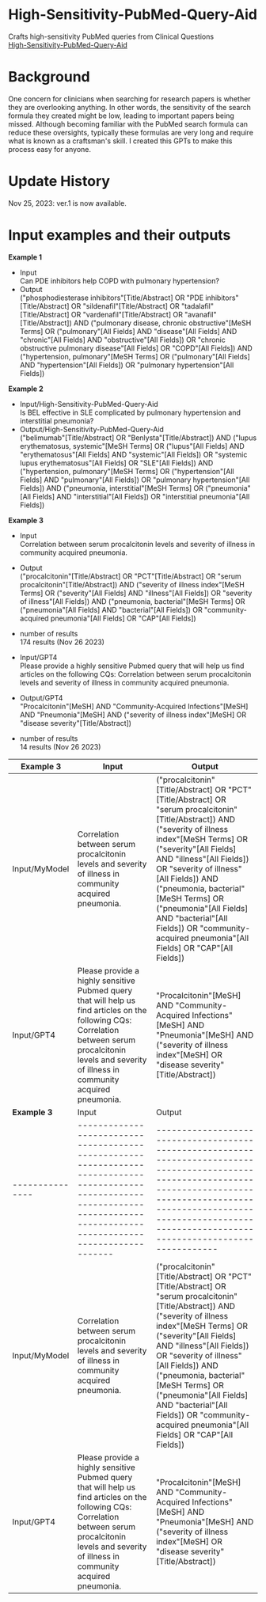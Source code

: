 # High-Sensitivity-PubMed-Query-Aid
Crafts high-sensitivity PubMed queries from Clinical Questions <br>
[High-Sensitivity-PubMed-Query-Aid](https://chat.openai.com/g/g-1ruVUSGPy-high-sensitivity-pubmed-query-aid)

# Background
One concern for clinicians when searching for research papers is whether they are overlooking anything. In other words, the sensitivity of the search formula they created might be low, leading to important papers being missed. Although becoming familiar with the PubMed search formula can reduce these oversights, typically these formulas are very long and require what is known as a craftsman's skill. I created this GPTs to make this process easy for anyone.

# Update History
Nov 25, 2023: ver.1 is now available.

# Input examples and their outputs
**Example 1** <br>
- Input  <br>
 Can PDE inhibitors help COPD with pulmonary hypertension? <br>
- Output <br>
("phosphodiesterase inhibitors"[Title/Abstract] OR "PDE inhibitors"[Title/Abstract] OR "sildenafil"[Title/Abstract] OR "tadalafil"[Title/Abstract] OR "vardenafil"[Title/Abstract] OR "avanafil"[Title/Abstract]) AND ("pulmonary disease, chronic obstructive"[MeSH Terms] OR ("pulmonary"[All Fields] AND "disease"[All Fields] AND "chronic"[All Fields] AND "obstructive"[All Fields]) OR "chronic obstructive pulmonary disease"[All Fields] OR "COPD"[All Fields]) AND ("hypertension, pulmonary"[MeSH Terms] OR ("pulmonary"[All Fields] AND "hypertension"[All Fields]) OR "pulmonary hypertension"[All Fields])

**Example 2** <br>
- Input/High-Sensitivity-PubMed-Query-Aid <br>
Is BEL effective in SLE complicated by pulmonary hypertension and interstitial pneumonia? <br>
- Output/High-Sensitivity-PubMed-Query-Aid <br>
("belimumab"[Title/Abstract] OR "Benlysta"[Title/Abstract]) AND 
("lupus erythematosus, systemic"[MeSH Terms] OR ("lupus"[All Fields] AND "erythematosus"[All Fields] AND "systemic"[All Fields]) OR "systemic lupus erythematosus"[All Fields] OR "SLE"[All Fields]) AND 
("hypertension, pulmonary"[MeSH Terms] OR ("hypertension"[All Fields] AND "pulmonary"[All Fields]) OR "pulmonary hypertension"[All Fields]) AND 
("pneumonia, interstitial"[MeSH Terms] OR ("pneumonia"[All Fields] AND "interstitial"[All Fields]) OR "interstitial pneumonia"[All Fields])



**Example 3** <br>
- Input <br>
Correlation between serum procalcitonin levels and severity of illness in community acquired pneumonia. <br>
- Output <br>
("procalcitonin"[Title/Abstract] OR "PCT"[Title/Abstract] OR "serum procalcitonin"[Title/Abstract]) AND ("severity of illness index"[MeSH Terms] OR ("severity"[All Fields] AND "illness"[All Fields]) OR "severity of illness"[All Fields]) AND ("pneumonia, bacterial"[MeSH Terms] OR ("pneumonia"[All Fields] AND "bacterial"[All Fields]) OR "community-acquired pneumonia"[All Fields] OR "CAP"[All Fields])
- number of results<br>
174 results (Nov 26 2023) <br>

- Input/GPT4 <br>
Please provide a highly sensitive Pubmed query that will help us find articles on the following CQs: Correlation between serum procalcitonin levels and severity of illness in community acquired pneumonia.
- Output/GPT4 <br>
"Procalcitonin"[MeSH] AND "Community-Acquired Infections"[MeSH] AND "Pneumonia"[MeSH] AND ("severity of illness index"[MeSH] OR "disease severity"[Title/Abstract])
- number of results<br>
14 results (Nov 26 2023) <br>

| **Example 3** | Input                                                                                                                         | Output                                                                                                                                                                                                                                                                                   |
|-------------|-------------------------------------------------------------------------------------------------------------------------------|-------------------------------------------------------------------------------------------------------------------------------------------------------------------------------------------------------------------------------------------------------------------------------------------|
| Input/MyModel | Correlation between serum procalcitonin levels and severity of illness in community acquired pneumonia.                         | ("procalcitonin"[Title/Abstract] OR "PCT"[Title/Abstract] OR "serum procalcitonin"[Title/Abstract]) AND ("severity of illness index"[MeSH Terms] OR ("severity"[All Fields] AND "illness"[All Fields]) OR "severity of illness"[All Fields]) AND ("pneumonia, bacterial"[MeSH Terms] OR ("pneumonia"[All Fields] AND "bacterial"[All Fields]) OR "community-acquired pneumonia"[All Fields] OR "CAP"[All Fields]) |
| Input/GPT4   | Please provide a highly sensitive Pubmed query that will help us find articles on the following CQs: Correlation between serum procalcitonin levels and severity of illness in community acquired pneumonia. | "Procalcitonin"[MeSH] AND "Community-Acquired Infections"[MeSH] AND "Pneumonia"[MeSH] AND ("severity of illness index"[MeSH] OR "disease severity"[Title/Abstract])                                                                                                                                                                                   |
| **Example 3** | Input                                                                                                                                                                          | Output                                                                                                                                                                                                                                         | Number of Results          |
|---------------|--------------------------------------------------------------------------------------------------------------------------------------------------------------------------------|------------------------------------------------------------------------------------------------------------------------------------------------------------------------------------------------------------------------------------------------|----------------------------|
|  Input/MyModel | Correlation between serum procalcitonin levels and severity of illness in community acquired pneumonia.                                                                           | ("procalcitonin"[Title/Abstract] OR "PCT"[Title/Abstract] OR "serum procalcitonin"[Title/Abstract]) AND ("severity of illness index"[MeSH Terms] OR ("severity"[All Fields] AND "illness"[All Fields]) OR "severity of illness"[All Fields]) AND ("pneumonia, bacterial"[MeSH Terms] OR ("pneumonia"[All Fields] AND "bacterial"[All Fields]) OR "community-acquired pneumonia"[All Fields] OR "CAP"[All Fields]) | 174 results (Nov 26 2023) |
| Input/GPT4    | Please provide a highly sensitive Pubmed query that will help us find articles on the following CQs: Correlation between serum procalcitonin levels and severity of illness in community acquired pneumonia. | "Procalcitonin"[MeSH] AND "Community-Acquired Infections"[MeSH] AND "Pneumonia"[MeSH] AND ("severity of illness index"[MeSH] OR "disease severity"[Title/Abstract])                                                                                                         | 14 results (Nov 26 2023)    |

